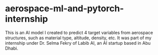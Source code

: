 # aerospace-ml-and-pytorch-internship
This is an AI model I created to predict 4 target variables from aerospace structures, such as material type, altitude, density, etc. It was part of my internship under Dr. Selma Fekry of Labib AI, an AI startup based in Abu Dhabi.
